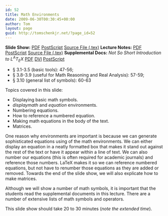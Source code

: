 ```yaml
---
id: 52
title: Math Environments
date: 2009-06-30T00:30:45+00:00
author: Tom
layout: page
guid: http://tomschenkjr.net/?page_id=52
---
```

<strong>Slide Show:</strong> <a href="http://dl.dropbox.com/u/3194367/intermediate/environments/mathenv/math.pdf">PDF</a> <a href="http://dl.dropbox.com/u/3194367/intermediate/environments/mathenv/math.ps">PostScript</a> <a href="http://dl.dropbox.com/u/3194367/intermediate/environments/mathenv/math.tex">Source File (.tex)</a>
<strong>Lecture Notes:</strong> <a href="http://dl.dropbox.com/u/3194367/intermediate/environments/mathenv/mathnote.pdf">PDF</a> <a href="http://dl.dropbox.com/u/3194367/intermediate/environments/mathenv/mathnote.ps">PostScript</a> <a href="http://dl.dropbox.com/u/3194367/intermediate/environments/mathenv/mathnote.tex">Source File (.tex)</a>
<strong>Supplemental Docs:</strong> <em>Not So Short Introduction to L<sup>A</sup>T<sub>E</sub>X</em> <a href="http://dl.dropbox.com/u/3194367/lshort.pdf">PDF</a> <a href="http://dl.dropbox.com/u/3194367/lshort.dvi">DVI</a> <a href="http://dl.dropbox.com/u/3194367/lshort.ps">PostScript</a>
<ul>
	<li> § 3.1-3.5 (basic tools): 47-56;</li>
	<li> § 3.8-3.9 (useful for Math Reasoning and Real Analysis): 57-59;</li>
	<li> § 3.10 (general list of symbols): 60-63</li>
</ul>
Topics covered in this slide:
<ul>
	<li> Displaying basic math symbols.</li>
	<li> <em>displaymath</em> and <em>equation</em> environments.</li>
	<li> Numbering equations.</li>
	<li> How to reference a numbered equation.</li>
	<li> Making math equations in the body of the text.</li>
	<li> Matrices.</li>
</ul>
One reason why environments are important is because we can generate sophisticated equations using of the math environments. We can either display an equation in a neatly formatted box that makes it stand out against the rest of the text or have it appear within a line of text. We can also number our equations (this is often required for academic journals) and reference those numbers. LaTeX makes it so we can reference numbered equations, but not have to renumber those equations as they are added or removed. Towards the end of the slide show, we will also explicate how to make matrices.

Although we will show a number of math symbols, it is important that the students read the supplemental documents in this lecture. There are a number of extensive lists of math symbols and operators.

This slide show should take 20 to 30 minutes (<em>note the extended time</em>).